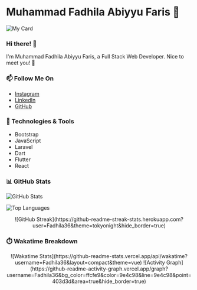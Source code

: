 # Muhammad Fadhila Abiyyu Faris 👋

![My Card](https://cardivo.vercel.app/api?name=Muhammad%20Fadhila%20Abiyyu%20Faris&description=Hi,%20I'm%20a%20Full%20Stack%20Web%20Developer.%20Nice%20to%20meet%20you%20%F0%9F%91%8B&image=https://avatars.githubusercontent.com/u/bungyan-cyber?v=4&backgroundColor=%23ecf0f1&instagram=Fadhila36&linkedin=M%20Fadhila%20Abiyyu%20Faris&github=Fadhila36&pattern=topography&colorPattern=%23eaeaea)

### Hi there! 👋

I'm Muhammad Fadhila Abiyyu Faris, a Full Stack Web Developer. Nice to meet you! 👋

### 📫 Follow Me On

- [Instagram](https://www.instagram.com/fadhila36)
- [LinkedIn](https://www.linkedin.com/in/muhammad-fadhila/)
- [GitHub](https://github.com/Fadhila36)

### 🔧 Technologies & Tools

- Bootstrap
- JavaScript
- Laravel
- Dart
- Flutter
- React

### 📊 GitHub Stats

![GitHub Stats](https://github-readme-stats.vercel.app/api?username=Fadhila36&show_icons=true&hide_border=true&count_private=true&include_all_commits=true)

![Top Languages](https://github-readme-stats.vercel.app/api/top-langs/?username=Fadhila36&theme=vue)

<p align="center">
  ![GitHub Streak](https://github-readme-streak-stats.herokuapp.com?user=Fadhila36&theme=tokyonight&hide_border=true)
</p>

### ⏱️ Wakatime Breakdown

<p align="center">
  ![Wakatime Stats](https://github-readme-stats.vercel.app/api/wakatime?username=Fadhila36&layout=compact&theme=vue)
  ![Activity Graph](https://github-readme-activity-graph.vercel.app/graph?username=Fadhila36&bg_color=ffcfe9&color=9e4c98&line=9e4c98&point=403d3d&area=true&hide_border=true)
</p>

<!--START_SECTION:waka-->

<!--END_SECTION:waka-->
